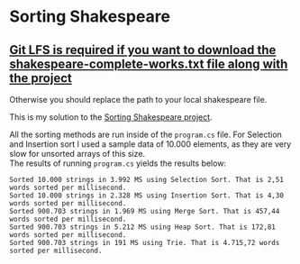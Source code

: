 # Sorting Shakespeare  
## [Git LFS is required if you want to download the shakespeare-complete-works.txt file along with the project](https://git-lfs.github.com/)  
Otherwise you should replace the path to your local shakespeare file.  

This is my solution to the [Sorting Shakespeare project](https://datsoftlyngby.github.io/soft2020spring/resources/d34f80c6-01-miniproject-sorting-shakespeare.pdf).  

All the sorting methods are run inside of the `program.cs` file. For Selection and Insertion sort I used a sample data of 10.000 elements, as they are very slow for unsorted arrays of this size.  
The results of running `program.cs` yields the results below:  
```
Sorted 10.000 strings in 3.992 MS using Selection Sort. That is 2,51 words sorted per millisecond.
Sorted 10.000 strings in 2.328 MS using Insertion Sort. That is 4,30 words sorted per millisecond.
Sorted 900.703 strings in 1.969 MS using Merge Sort. That is 457,44 words sorted per millisecond.
Sorted 900.703 strings in 5.212 MS using Heap Sort. That is 172,81 words sorted per millisecond.
Sorted 900.703 strings in 191 MS using Trie. That is 4.715,72 words sorted per millisecond.

```
